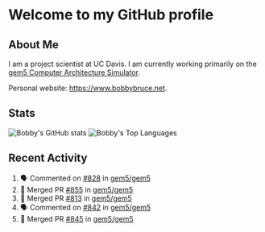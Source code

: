 # Welcome to my GitHub profile

## About Me

I am a project scientist at UC Davis. I am currently working primarily on the [gem5 Computer Architecture Simulator](https://github.com/gem5).

Personal website: <https://www.bobbybruce.net>.

## Stats

![Bobby's GitHub stats](https://github-readme-stats.vercel.app/api?username=bobbyrbruce&show_icons=true&theme=responsive&include_all_commits=true&count_private=true&show=reviews&disable_animations=true)
![Bobby's Top Languages ](https://github-readme-stats.vercel.app/api/top-langs/?username=bobbyrbruce&layout=compact&theme=responsive&count_private=true&langs_count=10&disable_animations=true)

## Recent Activity

<!--START_SECTION:activity-->
1. 🗣 Commented on [#828](https://github.com/gem5/gem5/pull/828#issuecomment-1930581070) in [gem5/gem5](https://github.com/gem5/gem5)
2. 🎉 Merged PR [#855](https://github.com/gem5/gem5/pull/855) in [gem5/gem5](https://github.com/gem5/gem5)
3. 🎉 Merged PR [#813](https://github.com/gem5/gem5/pull/813) in [gem5/gem5](https://github.com/gem5/gem5)
4. 🗣 Commented on [#842](https://github.com/gem5/gem5/pull/842#issuecomment-1930444134) in [gem5/gem5](https://github.com/gem5/gem5)
5. 🎉 Merged PR [#845](https://github.com/gem5/gem5/pull/845) in [gem5/gem5](https://github.com/gem5/gem5)
<!--END_SECTION:activity-->
